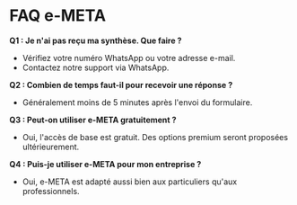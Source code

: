 # FAQ e-META

**Q1 : Je n'ai pas reçu ma synthèse. Que faire ?**
- Vérifiez votre numéro WhatsApp ou votre adresse e-mail.
- Contactez notre support via WhatsApp.

**Q2 : Combien de temps faut-il pour recevoir une réponse ?**
- Généralement moins de 5 minutes après l'envoi du formulaire.

**Q3 : Peut-on utiliser e-META gratuitement ?**
- Oui, l'accès de base est gratuit. Des options premium seront proposées ultérieurement.

**Q4 : Puis-je utiliser e-META pour mon entreprise ?**
- Oui, e-META est adapté aussi bien aux particuliers qu'aux professionnels.
